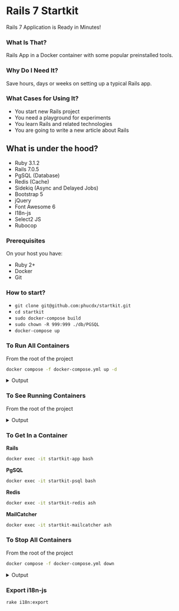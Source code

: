# Rails 7 Startkit

Rails 7 Application is Ready in Minutes!

### What Is That?

Rails App in a Docker container with some popular preinstalled tools.

### Why Do I Need It?

Save hours, days or weeks on setting up a typical Rails app.

### What Cases for Using It?

- You start new Rails project
- You need a playground for experiments
- You learn Rails and related technologies
- You are going to write a new article about Rails

## What is under the hood?

- Ruby 3.1.2
- Rails 7.0.5
- PgSQL (Database)
- Redis (Cache)
- Sidekiq (Async and Delayed Jobs)
- Bootstrap 5
- jQuery
- Font Awesome 6
- I18n-js
- Select2 JS
- Rubocop

### Prerequisites

On your host you have:

- Ruby 2+
- Docker
- Git

### How to start?

- `git clone git@github.com:phucdx/startkit.git`
- `cd startkit`
- `sudo docker-compose build`
- `sudo chown -R 999:999 ./db/PGSQL`
- `docker-compose up`

### To Run All Containers

From the root of the project

```sh
docker compose -f docker-compose.yml up -d
```

<details>
  <summary>Output</summary>

```sh
[+] Running 4/4
 ✔ Container startkit-psql          Started
 ✔ Container startkit-redis         Started
 ✔ Container startkit-mailcatcher   Started
 ✔ Container startkit-app           Started
```

</details>

### To See Running Containers

From the root of the project

<details>
  <summary>Output</summary>

```sh
docker ps --format 'table {{.Names}}\t{{.ID}}\t{{.Image}}\t{{.Ports}}'
```

```
NAMES                  CONTAINER ID        IMAGE                    PORTS
startkit-app           1f13e98cdc3b        startkit_app             0.0.0.0:3000->3000/tcp
startkit-redis         209a18dfba82        redis:7.0.5-alpine       6379/tcp
startkit-psql          dde19fa271ed        postgres:15.1-bullseye   0.0.0.0:5432->5432/tcp
startkit-mailcatcher   d4db8d708a03        schickling/mailcatcher   1025/tcp, 0.0.0.0:1080->1080/tcp
```

</details>

### To Get In a Container

**Rails**

```sh
docker exec -it startkit-app bash
```

**PgSQL**

```sh
docker exec -it startkit-psql bash
```

**Redis**

```sh
docker exec -it startkit-redis ash
```

**MailCatcher**

```sh
docker exec -it startkit-mailcatcher ash
```

### To Stop All Containers

From the root of the project

```sh
docker compose -f docker-compose.yml down
```

<details>
  <summary>Output</summary>

```sh
[+] Running 4/4
 ✔ Container startkit-app           Removed
 ✔ Container startkit-redis         Removed
 ✔ Container startkit-mailcatcher   Removed
 ✔ Container startkit-psql          Removed
```

</details>

### Export i18n-js

```sh
rake i18n:export
```
